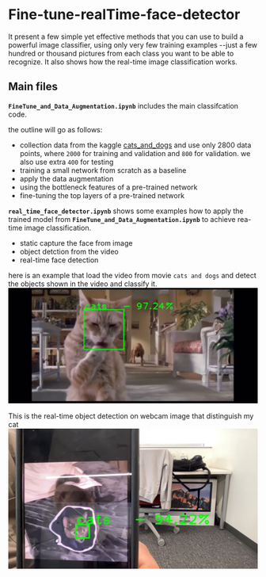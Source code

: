 # Fine-tune-realTime-face-detector

It present a few simple yet effective methods that you can use to build a powerful image classifier, using only very few training examples --just a few hundred or thousand pictures from each class you want to be able to recognize. It also shows how the real-time image classification works.

## Main files

**`FineTune_and_Data_Augmentation.ipynb`** includes the main classifcation code. 

the outline will go as follows:
- collection data from the kaggle [cats_and_dogs](https://www.kaggle.com/c/dogs-vs-cats/data) and use only 2800 data points, where `2000` for training and validation and `800` for validation. we also use extra `400` for testing
- training a small network from scratch as a baseline
- apply the data augmentation
- using the bottleneck features of a pre-trained network
- fine-tuning the top layers of a pre-trained network

**`real_time_face_detector.ipynb`** shows some examples how to apply the trained model from **`FineTune_and_Data_Augmentation.ipynb`** to achieve rea-time image classification. 
- static capture the face from image
- object detction from the video
- real-time face detection

here is an example that load the video from movie `cats and dogs` and detect the objects shown in the video and classify it.
<img src='./example_imgs/video_record_example.jpg'>

This is the real-time object detection on webcam image that distinguish my cat
<img src='./example_imgs/real_time_record_example.jpg'>




